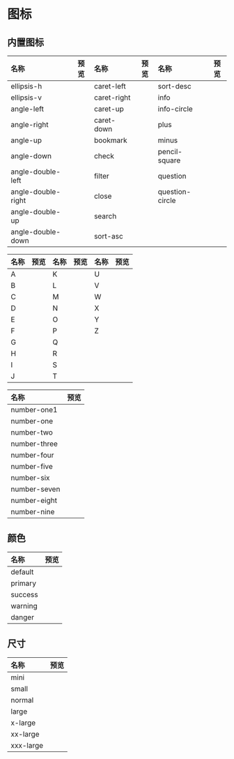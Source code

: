 # 图标

## 内置图标

| 名称                 |                                           预览                                           | 名称                 |                                           预览                                           | 名称                 |                                           预览                                           | 
|:-------------------|:--------------------------------------------------------------------------------------:|:-------------------|:--------------------------------------------------------------------------------------:|:-------------------|:--------------------------------------------------------------------------------------:|
| ellipsis-h         |     <vma-grid-icon name="ellipsis-h" size="normal"></vma-grid-icon>     | caret-left         |     <vma-grid-icon name="caret-left" size="normal"></vma-grid-icon>     | sort-desc          |     <vma-grid-icon name="sort-desc" size="normal"></vma-grid-icon>      |
| ellipsis-v         |     <vma-grid-icon name="ellipsis-v" size="normal"></vma-grid-icon>     | caret-right        |    <vma-grid-icon name="caret-right" size="normal"></vma-grid-icon>     | info               |        <vma-grid-icon name="info" size="normal"></vma-grid-icon>        |
| angle-left         |     <vma-grid-icon name="angle-left" size="normal"></vma-grid-icon>     | caret-up           |      <vma-grid-icon name="caret-up" size="normal"></vma-grid-icon>      | info-circle        |    <vma-grid-icon name="info-circle" size="normal"></vma-grid-icon>     |
| angle-right        |    <vma-grid-icon name="angle-right" size="normal"></vma-grid-icon>     | caret-down         |     <vma-grid-icon name="caret-down" size="normal"></vma-grid-icon>     | plus               |        <vma-grid-icon name="plus" size="normal"></vma-grid-icon>        |
| angle-up           |      <vma-grid-icon name="angle-up" size="normal"></vma-grid-icon>      | bookmark           |      <vma-grid-icon name="bookmark" size="normal"></vma-grid-icon>      | minus              |       <vma-grid-icon name="minus" size="normal"></vma-grid-icon>        |
| angle-down         |     <vma-grid-icon name="angle-down" size="normal"></vma-grid-icon>     | check              |       <vma-grid-icon name="check" size="normal"></vma-grid-icon>        | pencil-square      |   <vma-grid-icon name="pencil-square" size="normal"></vma-grid-icon>    |
| angle-double-left  | <vma-grid-icon name="angle-double-left" size="normal"></vma-grid-icon>  | filter             |       <vma-grid-icon name="filter" size="normal"></vma-grid-icon>       | question           |      <vma-grid-icon name="question" size="normal"></vma-grid-icon>      |
| angle-double-right | <vma-grid-icon name="angle-double-right" size="normal"></vma-grid-icon> | close              |       <vma-grid-icon name="close" size="normal"></vma-grid-icon>        | question-circle    |  <vma-grid-icon name="question-circle" size="normal"></vma-grid-icon>   |
| angle-double-up    |  <vma-grid-icon name="angle-double-up" size="normal"></vma-grid-icon>   | search             |       <vma-grid-icon name="search" size="normal"></vma-grid-icon>       |
| angle-double-down  | <vma-grid-icon name="angle-double-down" size="normal"></vma-grid-icon>  | sort-asc           |      <vma-grid-icon name="sort-asc" size="normal"></vma-grid-icon>      |


| 名称  |                                  预览                                   | 名称  |                                  预览                                   | 名称  |                                  预览                                   |
|:----|:---------------------------------------------------------------------:|:----|:---------------------------------------------------------------------:|:----|:---------------------------------------------------------------------:|
| A   | <vma-grid-icon name="A" size="normal"></vma-grid-icon> | K   | <vma-grid-icon name="K" size="normal"></vma-grid-icon> | U   | <vma-grid-icon name="U" size="normal"></vma-grid-icon> |
| B   | <vma-grid-icon name="B" size="normal"></vma-grid-icon> | L   | <vma-grid-icon name="L" size="normal"></vma-grid-icon> | V   | <vma-grid-icon name="V" size="normal"></vma-grid-icon> |
| C   | <vma-grid-icon name="C" size="normal"></vma-grid-icon> | M   | <vma-grid-icon name="M" size="normal"></vma-grid-icon> | W   | <vma-grid-icon name="W" size="normal"></vma-grid-icon> |
| D   | <vma-grid-icon name="D" size="normal"></vma-grid-icon> | N   | <vma-grid-icon name="N" size="normal"></vma-grid-icon> | X   | <vma-grid-icon name="X" size="normal"></vma-grid-icon> |
| E   | <vma-grid-icon name="E" size="normal"></vma-grid-icon> | O   | <vma-grid-icon name="O" size="normal"></vma-grid-icon> | Y   | <vma-grid-icon name="Y" size="normal"></vma-grid-icon> |
| F   | <vma-grid-icon name="F" size="normal"></vma-grid-icon> | P   | <vma-grid-icon name="P" size="normal"></vma-grid-icon> | Z   | <vma-grid-icon name="Z" size="normal"></vma-grid-icon> |
| G   | <vma-grid-icon name="G" size="normal"></vma-grid-icon> | Q   | <vma-grid-icon name="Q" size="normal"></vma-grid-icon> |
| H   | <vma-grid-icon name="H" size="normal"></vma-grid-icon> | R   | <vma-grid-icon name="R" size="normal"></vma-grid-icon> |
| I   | <vma-grid-icon name="I" size="normal"></vma-grid-icon> | S   | <vma-grid-icon name="S" size="normal"></vma-grid-icon> |
| J   | <vma-grid-icon name="J" size="normal"></vma-grid-icon> | T   | <vma-grid-icon name="T" size="normal"></vma-grid-icon> |

| 名称           |                                        预览                                        |
|:-------------|:--------------------------------------------------------------------------------:|
| number-one1  | <vma-grid-icon name="number-one1" size="normal"></vma-grid-icon>  |
| number-one   |  <vma-grid-icon name="number-one" size="normal"></vma-grid-icon>  |
| number-two   |  <vma-grid-icon name="number-two" size="normal"></vma-grid-icon>  |
| number-three | <vma-grid-icon name="number-three" size="normal"></vma-grid-icon> |
| number-four  | <vma-grid-icon name="number-four" size="normal"></vma-grid-icon>  |
| number-five  | <vma-grid-icon name="number-five" size="normal"></vma-grid-icon>  |
| number-six   |  <vma-grid-icon name="number-six" size="normal"></vma-grid-icon>  |
| number-seven | <vma-grid-icon name="number-seven" size="normal"></vma-grid-icon> |
| number-eight | <vma-grid-icon name="number-eight" size="normal"></vma-grid-icon> |
| number-nine  | <vma-grid-icon name="number-nine" size="normal"></vma-grid-icon>  |

## 颜色

| 名称           |                                      预览                                      |
|:-------------|:----------------------------------------------------------------------------:|
| default         | <vma-grid-icon name="bookmark" size="normal" type="default"></vma-grid-icon> |
| primary        | <vma-grid-icon name="bookmark" size="normal" type="primary"></vma-grid-icon> |
| success       | <vma-grid-icon name="bookmark" size="normal" type="success"></vma-grid-icon> |
| warning        | <vma-grid-icon name="bookmark" size="normal" type="warning"></vma-grid-icon> |
| danger      |        <vma-grid-icon name="bookmark" size="normal" type="danger"></vma-grid-icon>        |

## 尺寸

| 名称           |                                 预览                                 |
|:-------------|:------------------------------------------------------------------:|
| mini         |    <vma-grid-icon name="bookmark" size="mini"></vma-grid-icon>     |
| small        |   <vma-grid-icon name="bookmark" size="small"></vma-grid-icon>   |
| normal       |  <vma-grid-icon name="bookmark" size="normal"></vma-grid-icon>   |
| large        |  <vma-grid-icon name="bookmark" size="large"></vma-grid-icon>  |
| x-large      | <vma-grid-icon name="bookmark" size="x-large"></vma-grid-icon>  |
| xx-large     | <vma-grid-icon name="bookmark" size="xx-large"></vma-grid-icon> |
| xxx-large    | <vma-grid-icon name="bookmark" size="xxx-large"></vma-grid-icon> |
